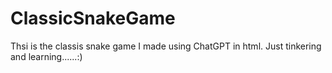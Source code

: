# ClassicSnakeGame
Thsi is the classis snake game I made using ChatGPT in html. 
Just tinkering and learning......:)
